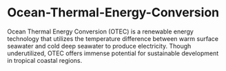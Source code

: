 # Ocean-Thermal-Energy-Conversion
Ocean Thermal Energy Conversion (OTEC) is a renewable energy technology that utilizes the temperature difference between warm surface seawater and cold deep seawater to produce electricity. Though underutilized, OTEC offers immense potential for sustainable development in tropical coastal regions. 
